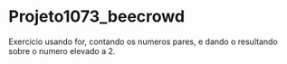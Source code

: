 # Projeto1073_beecrowd
Exercicio usando for, contando os numeros pares, e dando o resultando sobre o numero elevado a 2.

